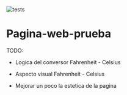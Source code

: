 ![tests](https://github.com/Chronomanteca/Pagina-web-prueba/actions/workflows/main.yml/badge.svg)



# Pagina-web-prueba


TODO: 

- Logica del conversor Fahrenheit - Celsius

- Aspecto visual Fahrenheit - Celsius

- Mejorar un poco la estetica de la pagina
